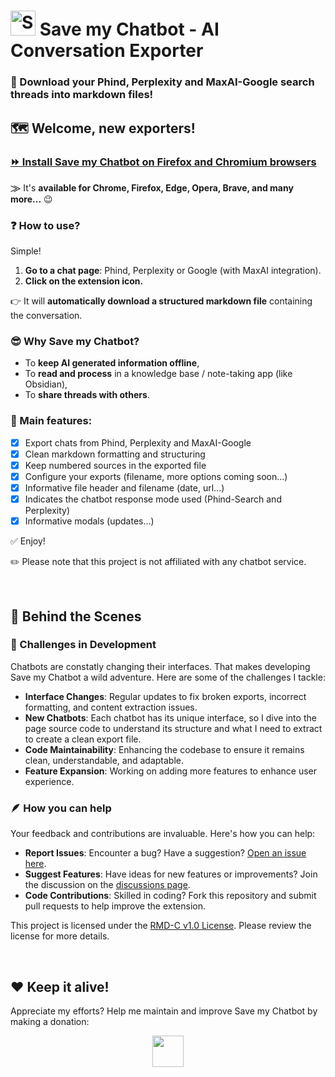 # <img alt="SaveMyChatbot logo" src="./src/assets/icons/icon-128.png" style="width:40px"> Save my Chatbot - AI Conversation Exporter
### 🚀 Download your Phind, Perplexity and MaxAI-Google search threads into markdown files!

## 🗺️ Welcome, new exporters!

<h3>
  <a href="https://save.hugocollin.com/get">⏩ Install Save my Chatbot on Firefox and Chromium browsers</a>
</h3>

&#x2A20; It's **available for Chrome, Firefox, Edge, Opera, Brave, and many more...** 😉

### ❓ How to use?
Simple!
1. **Go to a chat page**: Phind, Perplexity or Google (with MaxAI integration).
2. **Click on the extension icon.**

👉 It will **automatically download a structured markdown file** containing the conversation.

### 😎 Why Save my Chatbot?
- To **keep AI generated information offline**,
- To **read and process** in a knowledge base / note-taking app (like Obsidian),
- To **share threads with others**.

### 🎯 Main features:
- [x] Export chats from Phind, Perplexity and MaxAI-Google
- [x] Clean markdown formatting and structuring
- [x] Keep numbered sources in the exported file
- [x] Configure your exports (filename, more options coming soon...)
- [x] Informative file header and filename (date, url...)
- [x] Indicates the chatbot response mode used (Phind-Search and Perplexity)
- [x] Informative modals (updates...)

✅ Enjoy!

✏️ Please note that this project is not affiliated with any chatbot service.

<br>

## 🚀 Behind the Scenes

### 🤯 Challenges in Development
Chatbots are constatly changing their interfaces. That makes developing Save my Chatbot a wild adventure. Here are some of the challenges I tackle:
- **Interface Changes**: Regular updates to fix broken exports, incorrect formatting, and content extraction issues.
- **New Chatbots**: Each chatbot has its unique interface, so I dive into the page source code to understand its structure and what I need to extract to create a clean export file.
- **Code Maintainability**: Enhancing the codebase to ensure it remains clean, understandable, and adaptable.
- **Feature Expansion**: Working on adding more features to enhance user experience.

### 🪶 How you can help
Your feedback and contributions are invaluable. Here's how you can help:
- **Report Issues**: Encounter a bug? Have a suggestion? [Open an issue here](https://github.com/Hugo-COLLIN/SaveMyPhind-conversation-exporter/issues).
- **Suggest Features**: Have ideas for new features or improvements? Join the discussion on the [discussions page](https://github.com/Hugo-COLLIN/SaveMyPhind-conversation-exporter/discussions).
- **Code Contributions**: Skilled in coding? Fork this repository and submit pull requests to help improve the extension.

This project is licensed under the [RMD-C v1.0 License](LICENSE.txt). Please review the license for more details.

<br>


## ❤️ Keep it alive!
Appreciate my efforts? Help me maintain and improve Save my Chatbot by making a donation:
<div align="center">
    <a href="https://save.hugocollin.com/support" target="_blank"><img src="https://img.shields.io/badge/PayPal-00457C?style=for-the-badge&logo=paypal&logoColor=white" height="50px"/></a> 
</div>

<!--
## ⬇️ How to install? (detailed)
### Quick install (automatic updates)
Simply go to the store and click on the installation button:
#### [⏩ Install Save my Chatbot on Chrome, Edge, Opera, Brave and other Chromium browsers...](https://chrome.google.com/webstore/detail/agklnagmfeooogcppjccdnoallkhgkod)
#### [⏩ Install Save my Chatbot on Firefox](https://addons.mozilla.org/fr/firefox/addon/save-my-phind)

### Manual install and updates
You can also install it manually following these steps:
- Chromium browsers:
1. On GitHub, click on Releases (in the right side menu), go on the latest version and download the `save-my-phind_x.y.z.crx` file.
2. Go on `chrome://extensions` (or `[yourChromiumBasedBrowser]://extensions`), then enable "Developer mode" (toggle on the top right) and reload the page.
3. Drag and drop the .crx file on the page, then click on "Add extension" in the appearing popup window.

- Firefox:
1. On GitHub, click on Releases (in the right side menu), go on the latest version and download the `save-my-phind_x.y.z.xpi` file.
2. Go on `about:addons`, then click on the gear icon on the top right and select "Install Add-on From File...".
3. Select the .xpi file you just downloaded and click on "Add" in the appearing popup window.
4. Right-click on the extension icon and select "Always allow for www.phind.com / www.perplexity.ai".

✅ You're done!

<br>


What about the community?

If you're a tester, please check this page: [Testers](TESTERS.md)
-->
